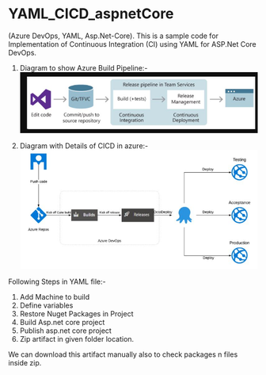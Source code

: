 # YAML_CICD_aspnetCore
(Azure DevOps, YAML, Asp.Net-Core).
This is a sample code for Implementation of Continuous Integration (CI) using YAML for ASP.Net Core DevOps. 



1) Diagram to show Azure Build Pipeline:-
![alt azurebuild](https://github.com/vijay113/YAML_CICD_aspnetCore/blob/master/Image/CIImage.JPG)

2) Diagram with Details of CICD in azure:-
![alt azureimage](https://github.com/vijay113/YAML_CICD_aspnetCore/blob/master/Image/CIImage2.JPG)

Following Steps in YAML file:-
1) Add Machine to build
2) Define variables
3) Restore Nuget Packages in Project
4) Build Asp.net core project
5) Publish asp.net core project
6) Zip artifact in given folder location.

We can download this artifact manually also to check packages n files inside zip.

